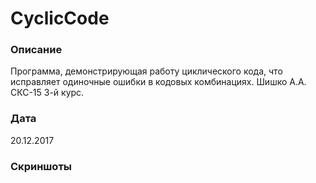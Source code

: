 # CyclicCode
### Описание
Программа, демонстрирующая работу циклического кода, что исправляет одиночные ошибки в кодовых комбинациях. Шишко А.А. СКС-15 3-й курс.
### Дата
20.12.2017
### Скриншоты
